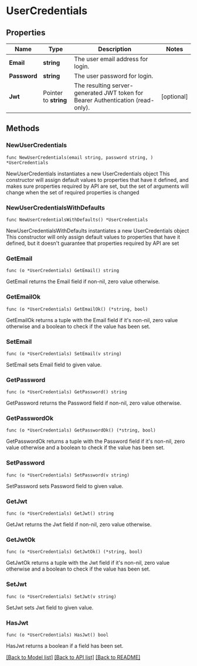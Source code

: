 # UserCredentials

## Properties

Name | Type | Description | Notes
------------ | ------------- | ------------- | -------------
**Email** | **string** | The user email address for login. | 
**Password** | **string** | The user password for login. | 
**Jwt** | Pointer to **string** | The resulting server-generated JWT token for Bearer Authentication (read-only). | [optional] 

## Methods

### NewUserCredentials

`func NewUserCredentials(email string, password string, ) *UserCredentials`

NewUserCredentials instantiates a new UserCredentials object
This constructor will assign default values to properties that have it defined,
and makes sure properties required by API are set, but the set of arguments
will change when the set of required properties is changed

### NewUserCredentialsWithDefaults

`func NewUserCredentialsWithDefaults() *UserCredentials`

NewUserCredentialsWithDefaults instantiates a new UserCredentials object
This constructor will only assign default values to properties that have it defined,
but it doesn't guarantee that properties required by API are set

### GetEmail

`func (o *UserCredentials) GetEmail() string`

GetEmail returns the Email field if non-nil, zero value otherwise.

### GetEmailOk

`func (o *UserCredentials) GetEmailOk() (*string, bool)`

GetEmailOk returns a tuple with the Email field if it's non-nil, zero value otherwise
and a boolean to check if the value has been set.

### SetEmail

`func (o *UserCredentials) SetEmail(v string)`

SetEmail sets Email field to given value.


### GetPassword

`func (o *UserCredentials) GetPassword() string`

GetPassword returns the Password field if non-nil, zero value otherwise.

### GetPasswordOk

`func (o *UserCredentials) GetPasswordOk() (*string, bool)`

GetPasswordOk returns a tuple with the Password field if it's non-nil, zero value otherwise
and a boolean to check if the value has been set.

### SetPassword

`func (o *UserCredentials) SetPassword(v string)`

SetPassword sets Password field to given value.


### GetJwt

`func (o *UserCredentials) GetJwt() string`

GetJwt returns the Jwt field if non-nil, zero value otherwise.

### GetJwtOk

`func (o *UserCredentials) GetJwtOk() (*string, bool)`

GetJwtOk returns a tuple with the Jwt field if it's non-nil, zero value otherwise
and a boolean to check if the value has been set.

### SetJwt

`func (o *UserCredentials) SetJwt(v string)`

SetJwt sets Jwt field to given value.

### HasJwt

`func (o *UserCredentials) HasJwt() bool`

HasJwt returns a boolean if a field has been set.


[[Back to Model list]](../README.md#documentation-for-models) [[Back to API list]](../README.md#documentation-for-api-endpoints) [[Back to README]](../README.md)


